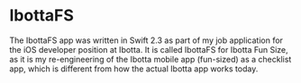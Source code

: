 # IbottaFS

The IbottaFS app was written in Swift 2.3 as part of my job application for the iOS developer position at Ibotta. It is called IbottaFS for Ibotta Fun Size, as it is my re-engineering of the Ibotta mobile app (fun-sized) as a checklist app, which is different from how the actual Ibotta app works today.